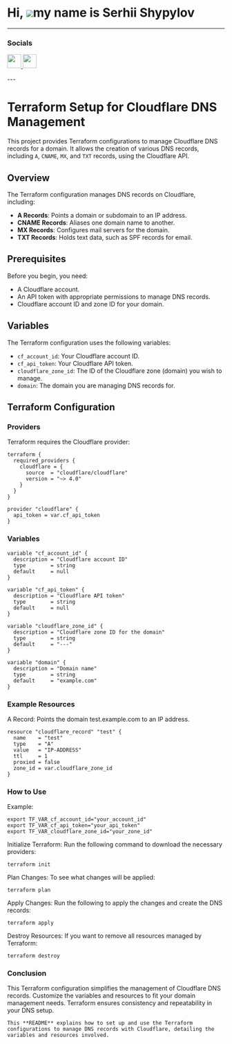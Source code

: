Hi, ![](https://user-images.githubusercontent.com/18350557/176309783-0785949b-9127-417c-8b55-ab5a4333674e.gif)my name is Serhii Shypylov
=========================================================================================================================================

-------------------------------

### Socials

<p align="left"> <a href="https://github.com/Shipssv83" target="_blank" rel="noreferrer"> <picture> <source media="(prefers-color-scheme: dark)" srcset="https://raw.githubusercontent.com/danielcranney/readme-generator/main/public/icons/socials/github-dark.svg" /> <source media="(prefers-color-scheme: light)" srcset="https://raw.githubusercontent.com/danielcranney/readme-generator/main/public/icons/socials/github.svg" /> <img src="https://raw.githubusercontent.com/danielcranney/readme-generator/main/public/icons/socials/github.svg" width="32" height="32" /> </picture> </a> <a href="https://www.linkedin.com/in/sergey-shipilov-7262a31b4/" target="_blank" rel="noreferrer"> <picture> <source media="(prefers-color-scheme: dark)" srcset="https://raw.githubusercontent.com/danielcranney/readme-generator/main/public/icons/socials/linkedin-dark.svg" /> <source media="(prefers-color-scheme: light)" srcset="https://raw.githubusercontent.com/danielcranney/readme-generator/main/public/icons/socials/linkedin.svg" /> <img src="https://raw.githubusercontent.com/danielcranney/readme-generator/main/public/icons/socials/linkedin.svg" width="32" height="32" /> </picture> </a></p>
---

# Terraform Setup for Cloudflare DNS Management

This project provides Terraform configurations to manage Cloudflare DNS records for a domain. It allows the creation of various DNS records, including `A`, `CNAME`, `MX`, and `TXT` records, using the Cloudflare API.

## Overview

The Terraform configuration manages DNS records on Cloudflare, including:
- **A Records**: Points a domain or subdomain to an IP address.
- **CNAME Records**: Aliases one domain name to another.
- **MX Records**: Configures mail servers for the domain.
- **TXT Records**: Holds text data, such as SPF records for email.

## Prerequisites

Before you begin, you need:
- A Cloudflare account.
- An API token with appropriate permissions to manage DNS records.
- Cloudflare account ID and zone ID for your domain.

## Variables

The Terraform configuration uses the following variables:

- `cf_account_id`: Your Cloudflare account ID.
- `cf_api_token`: Your Cloudflare API token.
- `cloudflare_zone_id`: The ID of the Cloudflare zone (domain) you wish to manage.
- `domain`: The domain you are managing DNS records for.

## Terraform Configuration

### Providers

Terraform requires the Cloudflare provider:

```hcl
terraform {
  required_providers {
    cloudflare = {
      source  = "cloudflare/cloudflare"
      version = "~> 4.0"
    }
  }
}

provider "cloudflare" {
  api_token = var.cf_api_token
}
```
### Variables

```hcl
variable "cf_account_id" {
  description = "Cloudflare account ID"
  type        = string
  default     = null
}

variable "cf_api_token" {
  description = "Cloudflare API token"
  type        = string
  default     = null
}

variable "cloudflare_zone_id" {
  description = "Cloudflare zone ID for the domain"
  type        = string
  default     = "---"
}

variable "domain" {
  description = "Domain name"
  type        = string
  default     = "example.com"
}

```

### Example Resources

A Record: Points the domain test.example.com to an IP address.

```hcl
resource "cloudflare_record" "test" {
  name    = "test"
  type    = "A"
  value   = "IP-ADDRESS"
  ttl     = 1
  proxied = false
  zone_id = var.cloudflare_zone_id
}
```

### How to Use

Example:
```hcl
export TF_VAR_cf_account_id="your_account_id"
export TF_VAR_cf_api_token="your_api_token"
export TF_VAR_cloudflare_zone_id="your_zone_id"
```

Initialize Terraform: Run the following command to download the necessary providers:
```hcl
terraform init
```

Plan Changes: To see what changes will be applied:
```hcl
terraform plan
```

Apply Changes: Run the following to apply the changes and create the DNS records:
```hcl
terraform apply
```

Destroy Resources: If you want to remove all resources managed by Terraform:
```hcl
terraform destroy
```

### Conclusion
This Terraform configuration simplifies the management of Cloudflare DNS records. Customize the variables and resources to fit your domain management needs. Terraform ensures consistency and repeatability in your DNS setup.

```
This **README** explains how to set up and use the Terraform configurations to manage DNS records with Cloudflare, detailing the variables and resources involved.
```